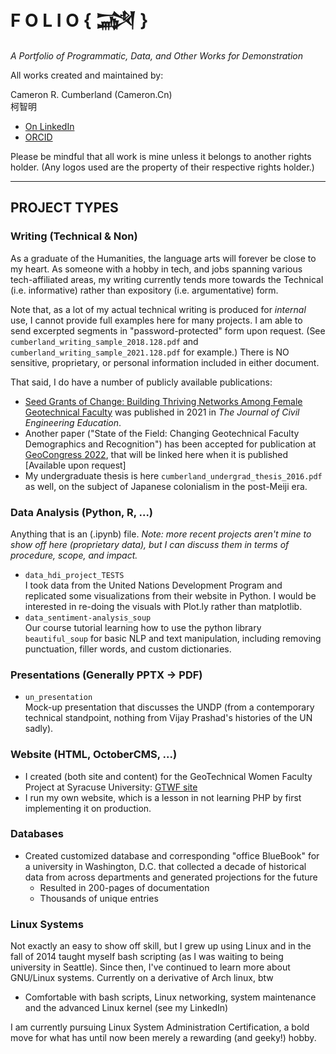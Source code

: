# F O L I O   { &#74448; }
_A Portfolio of Programmatic, Data, and Other Works for Demonstration_

All works created and maintained by:

  Cameron R. Cumberland (Cameron.Cn) <br>
        &#26607;&#26234;&#26126;
        
 + [On LinkedIn](https://linkedin.com/in/crckzm)
 + [ORCID](https://orcid.org/0000-0003-2303-1347)


Please be mindful that all work is mine unless it belongs to another rights holder. (Any logos used are the property of their respective rights holder.)

---

## PROJECT TYPES

### Writing (Technical & Non)
As a graduate of the Humanities, the language arts will forever be close to my heart. As someone with a hobby in tech, and jobs spanning various tech-affiliated areas, my writing currently tends more towards the Technical (i.e. informative) rather than expository (i.e. argumentative) form.

Note that, as a lot of my actual technical writing is produced for _internal_ use, I cannot provide full examples here for many projects. I am able to send excerpted segments in "password-protected" form upon request. (See `cumberland_writing_sample_2018.128.pdf` and `cumberland_writing_sample_2021.128.pdf` for example.) There is NO sensitive, proprietary, or personal information included in either document.

That said, I do have a number of publicly available publications:
* [Seed Grants of Change: Building Thriving Networks Among Female Geotechnical Faculty](https://ascelibrary.org/doi/10.1061/%28ASCE%29EI.2643-9115.0000039) was published in 2021 in _The Journal of Civil Engineering Education_. 
* Another paper ("State of the Field: Changing Geotechnical Faculty Demographics and Recognition") has been accepted for publication at [GeoCongress 2022](https://www.geocongress.org/), that will be linked here when it is published [Available upon request]
* My undergraduate thesis is here `cumberland_undergrad_thesis_2016.pdf` as well, on the subject of Japanese colonialism in the post-Meiji era.

### Data Analysis (Python, R, ...)
Anything that is an (.ipynb) file. _Note: more recent projects aren't mine to show off here (proprietary data), but I can discuss them in terms of procedure, scope, and impact._
+ `data_hdi_project_TESTS`  
I took data from the United Nations Development Program and replicated some visualizations from their website in Python. I would be interested in re-doing the visuals with Plot.ly rather than matplotlib.
+ `data_sentiment-analysis_soup`  
Our course tutorial learning how to use the python library `beautiful_soup` for basic NLP and text manipulation, including removing punctuation, filler words, and custom dictionaries.

### Presentations (Generally PPTX -> PDF)
+ `un_presentation`  
Mock-up presentation that discusses the UNDP (from a contemporary technical standpoint, nothing from Vijay Prashad's histories of the UN sadly).

### Website (HTML, OctoberCMS, ...)
+ I created (both site and content) for the GeoTechnical Women Faculty Project at Syracuse University: [GTWF site](http://gtwf.syr.edu)
+ I run my own website, which is a lesson in not learning PHP by first implementing it on production.

### Databases
+ Created customized database and corresponding "office BlueBook" for a university in Washington, D.C. that collected a decade of historical data from across departments and generated projections for the future
    + Resulted in 200-pages of documentation
    + Thousands of unique entries


### Linux Systems
Not exactly an easy to show off skill, but I grew up using Linux and in the fall of 2014 taught myself bash scripting (as I was waiting to being university in Seattle). Since then, I've continued to learn more about GNU/Linux systems. Currently on a derivative of Arch linux, btw

+ Comfortable with bash scripts, Linux networking, system maintenance and the advanced Linux kernel (see my LinkedIn)

I am currently pursuing Linux System Administration Certification, a bold move for what has until now been merely a rewarding (and geeky!) hobby.

